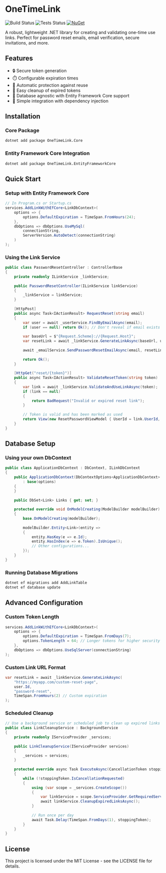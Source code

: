# OneTimeLink

![Build Status](https://github.com/yourusername/OneTimeLink/workflows/build/badge.svg)
![Tests Status](https://github.com/yourusername/OneTimeLink/workflows/tests/badge.svg)
[![NuGet](https://img.shields.io/nuget/v/OneTimeLink.svg)](https://www.nuget.org/packages/OneTimeLink/)

A robust, lightweight .NET library for creating and validating one-time use links. Perfect for password reset emails, email verification, secure invitations, and more.

## Features

- 🔒 Secure token generation
- ⏱️ Configurable expiration times
- 🚫 Automatic protection against reuse
- 🧹 Easy cleanup of expired tokens
- 🔌 Database agnostic with Entity Framework Core support
- 🧩 Simple integration with dependency injection

## Installation

### Core Package

```bash
dotnet add package OneTimeLink.Core
```

### Entity Framework Core Integration

```bash
dotnet add package OneTimeLink.EntityFrameworkCore
```

## Quick Start

### Setup with Entity Framework Core

```csharp
// In Program.cs or Startup.cs
services.AddLinkWithEfCore<LinkDbContext>(
    options => {
        options.DefaultExpiration = TimeSpan.FromHours(24);
    },
    dbOptions => dbOptions.UseMySql(
        connectionString,
        ServerVersion.AutoDetect(connectionString)
    )
);
```

### Using the Link Service

```csharp
public class PasswordResetController : ControllerBase
{
    private readonly ILinkService _linkService;
    
    public PasswordResetController(ILinkService linkService)
    {
        _linkService = linkService;
    }
    
    [HttpPost]
    public async Task<IActionResult> RequestReset(string email)
    {
        var user = await _userService.FindByEmailAsync(email);
        if (user == null) return Ok(); // Don't reveal if email exists
        
        var baseUrl = $"{Request.Scheme}://{Request.Host}";
        var resetLink = await _linkService.GenerateLinkAsync(baseUrl, user.Id, "password-reset");
        
        await _emailService.SendPasswordResetEmailAsync(email, resetLink);
        
        return Ok();
    }
    
    [HttpGet("reset/{token}")]
    public async Task<IActionResult> ValidateResetToken(string token)
    {
        var link = await _linkService.ValidateAndUseLinkAsync(token);
        if (link == null)
        {
            return BadRequest("Invalid or expired reset link");
        }
        
        // Token is valid and has been marked as used
        return View(new ResetPasswordViewModel { UserId = link.UserId, Token = token });
    }
}
```

## Database Setup

### Using your own DbContext

```csharp
public class ApplicationDbContext : DbContext, ILinkDbContext
{
    public ApplicationDbContext(DbContextOptions<ApplicationDbContext> options)
        : base(options)
    {
    }
    
    public DbSet<Link> Links { get; set; }
    
    protected override void OnModelCreating(ModelBuilder modelBuilder)
    {
        base.OnModelCreating(modelBuilder);
        
        modelBuilder.Entity<Link>(entity =>
        {
            entity.HasKey(e => e.Id);
            entity.HasIndex(e => e.Token).IsUnique();
            // Other configurations...
        });
    }
}
```

### Running Database Migrations

```bash
dotnet ef migrations add AddLinkTable
dotnet ef database update
```

## Advanced Configuration

### Custom Token Length

```csharp
services.AddLinkWithEfCore<LinkDbContext>(
    options => {
        options.DefaultExpiration = TimeSpan.FromDays(7);
        options.TokenLength = 64; // Longer tokens for higher security
    },
    dbOptions => dbOptions.UseSqlServer(connectionString)
);
```

### Custom Link URL Format

```csharp
var resetLink = await _linkService.GenerateLinkAsync(
    "https://myapp.com/custom-reset-page", 
    user.Id, 
    "password-reset",
    TimeSpan.FromHours(2) // Custom expiration
);
```

### Scheduled Cleanup

```csharp
// Use a background service or scheduled job to clean up expired links
public class LinkCleanupService : BackgroundService
{
    private readonly IServiceProvider _services;
    
    public LinkCleanupService(IServiceProvider services)
    {
        _services = services;
    }
    
    protected override async Task ExecuteAsync(CancellationToken stoppingToken)
    {
        while (!stoppingToken.IsCancellationRequested)
        {
            using (var scope = _services.CreateScope())
            {
                var linkService = scope.ServiceProvider.GetRequiredService<ILinkService>();
                await linkService.CleanupExpiredLinksAsync();
            }
            
            // Run once per day
            await Task.Delay(TimeSpan.FromDays(1), stoppingToken);
        }
    }
}
```

## License

This project is licensed under the MIT License - see the LICENSE file for details.